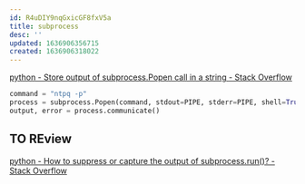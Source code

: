 ```yaml
---
id: R4uDIY9nqGxicGF8fxV5a
title: subprocess
desc: ''
updated: 1636906356715
created: 1636906318022
---
```


[python - Store output of subprocess.Popen call in a string - Stack Overflow](https://stackoverflow.com/questions/2502833/store-output-of-subprocess-popen-call-in-a-string)


``` python
command = "ntpq -p"
process = subprocess.Popen(command, stdout=PIPE, stderr=PIPE, shell=True)
output, error = process.communicate()
```


## TO REview

[python - How to suppress or capture the output of subprocess.run()? - Stack Overflow](https://stackoverflow.com/questions/41171791/how-to-suppress-or-capture-the-output-of-subprocess-run)